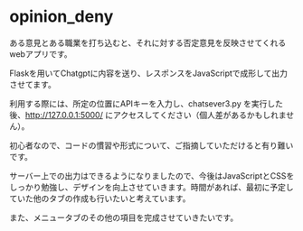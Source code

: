 # opinion_deny
ある意見とある職業を打ち込むと、それに対する否定意見を反映させてくれるwebアプリです。

Flaskを用いてChatgptに内容を送り、レスポンスをJavaScriptで成形して出力させてます。

利用する際には、所定の位置にAPIキーを入力し、chatsever3.py を実行した後、http://127.0.0.1:5000/ にアクセスしてください（個人差があるかもしれません）。

初心者なので、コードの慣習や形式について、ご指摘していただけると有り難いです。

サーバー上での出力はできるようになりましたので、今後はJavaScriptとCSSをしっかり勉強し、デザインを向上させていきます。時間があれば、最初に予定していた他のタブの作成も行いたいと考えています。

また、メニュータブのその他の項目を完成させていきたいです。
